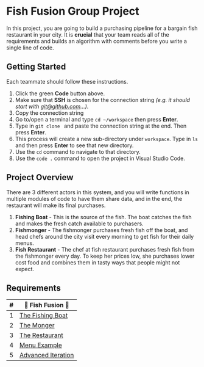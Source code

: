 # Fish Fusion Group Project

In this project, you are going to build a purchasing pipeline for a bargain fish restaurant in your city. It is **crucial** that your team reads all of the requirements and builds an algorithm with comments before you write a single line of code.


## Getting Started

Each teammate should follow these instructions.

1. Click the green **Code** button above.
2. Make sure that **SSH** is chosen for the connection string _(e.g. it should start with git@github.com...)_.
3. Copy the connection string
4. Go to/open a terminal and type `cd ~/workspace` then press **Enter**.
5. Type in `git clone ` and paste the connection string at the end. Then press **Enter**.
6. This process will create a new sub-directory under `workspace`. Type in `ls` and then press **Enter** to see that new directory.
7. Use the `cd` command to navigate to that directory.
8. Use the `code .` command to open the project in Visual Studio Code.

## Project Overview

There are 3 different actors in this system, and you will write functions in multiple modules of code to have them share data, and in the end, the restaurant will make its final purchases.

1. **Fishing Boat** - This is the source of the fish. The boat catches the fish and makes the fresh catch available to purchasers.
1. **Fishmonger** - The fishmonger purchases fresh fish off the boat, and head chefs around the city visit every morning to get fish for their daily menus.
1. **Fish Restaurant** - The chef at fish restaurant purchases fresh fish from the fishmonger every day. To keep her prices low, she purchases lower cost food and combines them in tasty ways that people might not expect.

## Requirements

| #   | 🐡 Fish Fusion 🍣 |
| --- | --- |
| 1   | [The Fishing Boat](./requirements/FISHING_BOAT.md) |
| 2   | [The Monger](./requirements/FISH_MONGER.md) |
| 3   | [The Restaurant](./requirements/RESTAURANT.md) |
| 4   | [Menu Example](./requirements/EXAMPLE_OUTPUT.md) |
| 5   | [Advanced Iteration](./requirements/MAP_METHOD.md) |
